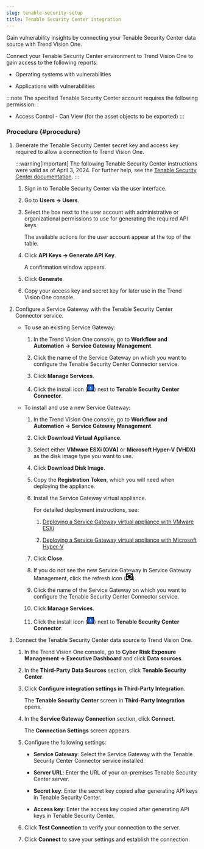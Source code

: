 ```yaml
---
slug: tenable-security-setup
title: Tenable Security Center integration
---
```


Gain vulnerability insights by connecting your Tenable Security Center data source with Trend Vision One.

Connect your Tenable Security Center environment to Trend Vision One to gain access to the following reports:

- Operating systems with vulnerabilities

- Applications with vulnerabilities

:::note
The specified Tenable Security Center account requires the following permission:

- Access Control - Can View (for the asset objects to be exported)
:::

### Procedure {#procedure}

1.  Generate the Tenable Security Center secret key and access key required to allow a connection to Trend Vision One.

    :::warning[Important]
    The following Tenable Security Center instructions were valid as of April 3, 2024. For further help, see the [Tenable Security Center documentation](https://docs.tenable.com/security-center.htm).
    :::

    1.  Sign in to Tenable Security Center via the user interface.

    2.  Go to **Users → Users**.

    3.  Select the box next to the user account with administrative or organizational permissions to use for generating the required API keys.

        The available actions for the user account appear at the top of the table.

    4.  Click **API Keys → Generate API Key**.

        A confirmation window appears.

    5.  Click **Generate**.

    6.  Copy your access key and secret key for later use in the Trend Vision One console.

2.  Configure a Service Gateway with the Tenable Security Center Connector service.

    - To use an existing Service Gateway:

      1.  In the Trend Vision One console, go to **Workflow and Automation → Service Gateway Management**.

      2.  Click the name of the Service Gateway on which you want to configure the Tenable Security Center Connector service.

      3.  Click **Manage Services**.

      4.  Click the install icon (![](/images/SG2_install_icon=GUID-feef28dd-2ddb-4093-b4e4-5455a0b110bb.webp)) next to **Tenable Security Center Connector**.

    - To install and use a new Service Gateway:

      1.  In the Trend Vision One console, go to **Workflow and Automation → Service Gateway Management**.

      2.  Click **Download Virtual Appliance**.

      3.  Select either **VMware ESXi (OVA)** or **Microsoft Hyper-V (VHDX)** as the disk image type you want to use.

      4.  Click **Download Disk Image**.

      5.  Copy the **Registration Token**, which you will need when deploying the appliance.

      6.  Install the Service Gateway virtual appliance.

          For detailed deployment instructions, see:

          1.  [Deploying a Service Gateway virtual appliance with VMware ESXi](sg-virtual-app-vmware-esxi.md)

          2.  [Deploying a Service Gateway virtual appliance with Microsoft Hyper-V](deploy-virtual-appliance-ms-hyper-v.md)

      7.  Click **Close**.

      8.  If you do not see the new Service Gateway in Service Gateway Management, click the refresh icon (![](/images/refresh=5bd75452-c2fb-43ed-90e6-7b552fdc5dd2.webp)).

      9.  Click the name of the Service Gateway on which you want to configure the Tenable Security Center Connector service.

      10. Click **Manage Services**.

      11. Click the install icon (![](/images/SG2_install_icon=GUID-feef28dd-2ddb-4093-b4e4-5455a0b110bb.webp)) next to **Tenable Security Center Connector**.

3.  Connect the Tenable Security Center data source to Trend Vision One.

    1.  In the Trend Vision One console, go to **Cyber Risk Exposure Management → Executive Dashboard** and click **Data sources**.

    2.  In the **Third-Party Data Sources** section, click **Tenable Security Center**.

    3.  Click **Configure integration settings in Third-Party Integration**.

        The **Tenable Security Center** screen in **Third-Party Integration** opens.

    4.  In the **Service Gateway Connection** section, click **Connect**.

        The **Connection Settings** screen appears.

    5.  Configure the following settings:

        - **Service Gateway**: Select the Service Gateway with the Tenable Security Center Connector service installed.

        - **Server URL**: Enter the URL of your on-premises Tenable Security Center server.

        - **Secret key**: Enter the secret key copied after generating API keys in Tenable Security Center.

        - **Access key**: Enter the access key copied after generating API keys in Tenable Security Center.

    6.  Click **Test Connection** to verify your connection to the server.

    7.  Click **Connect** to save your settings and establish the connection.
